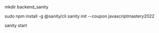 

mkdir backend_sanity

sudo npm install -g @sanity/cli
 sanity init --coupon javascriptmastery2022

sanity start